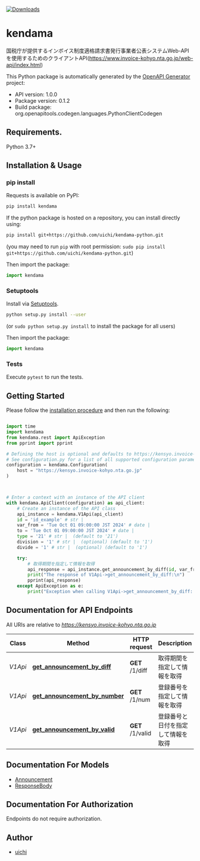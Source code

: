 [![Downloads](https://static.pepy.tech/badge/kendama)](https://pepy.tech/project/kendama)

# kendama
国税庁が提供するインボイス制度適格請求書発行事業者公表システムWeb-APIを使用するためのクライアントAPI(https://www.invoice-kohyo.nta.go.jp/web-api/index.html)

This Python package is automatically generated by the [OpenAPI Generator](https://openapi-generator.tech) project:

- API version: 1.0.0
- Package version: 0.1.2
- Build package: org.openapitools.codegen.languages.PythonClientCodegen

## Requirements.

Python 3.7+

## Installation & Usage
### pip install

Requests is available on PyPI:

```sh
pip install kendama
```

If the python package is hosted on a repository, you can install directly using:

```sh
pip install git+https://github.com/uichi/kendama-python.git
```
(you may need to run `pip` with root permission: `sudo pip install git+https://github.com/uichi/kendama-python.git`)

Then import the package:
```python
import kendama
```

### Setuptools

Install via [Setuptools](http://pypi.python.org/pypi/setuptools).

```sh
python setup.py install --user
```
(or `sudo python setup.py install` to install the package for all users)

Then import the package:
```python
import kendama
```

### Tests

Execute `pytest` to run the tests.

## Getting Started

Please follow the [installation procedure](#installation--usage) and then run the following:

```python

import time
import kendama
from kendama.rest import ApiException
from pprint import pprint

# Defining the host is optional and defaults to https://kensyo.invoice-kohyo.nta.go.jp
# See configuration.py for a list of all supported configuration parameters.
configuration = kendama.Configuration(
    host = "https://kensyo.invoice-kohyo.nta.go.jp"
)



# Enter a context with an instance of the API client
with kendama.ApiClient(configuration) as api_client:
    # Create an instance of the API class
    api_instance = kendama.V1Api(api_client)
    id = 'id_example' # str | 
    var_from = 'Tue Oct 01 09:00:00 JST 2024' # date | 
    to = 'Tue Oct 01 09:00:00 JST 2024' # date | 
    type = '21' # str |  (default to '21')
    division = '1' # str |  (optional) (default to '1')
    divide = '1' # str |  (optional) (default to '1')

    try:
        # 取得期間を指定して情報を取得
        api_response = api_instance.get_announcement_by_diff(id, var_from, to, type, division=division, divide=divide)
        print("The response of V1Api->get_announcement_by_diff:\n")
        pprint(api_response)
    except ApiException as e:
        print("Exception when calling V1Api->get_announcement_by_diff: %s\n" % e)

```

## Documentation for API Endpoints

All URIs are relative to *https://kensyo.invoice-kohyo.nta.go.jp*

Class | Method | HTTP request | Description
------------ | ------------- | ------------- | -------------
*V1Api* | [**get_announcement_by_diff**](docs/V1Api.md#get_announcement_by_diff) | **GET** /1/diff | 取得期間を指定して情報を取得
*V1Api* | [**get_announcement_by_number**](docs/V1Api.md#get_announcement_by_number) | **GET** /1/num | 登録番号を指定して情報を取得
*V1Api* | [**get_announcement_by_valid**](docs/V1Api.md#get_announcement_by_valid) | **GET** /1/valid | 登録番号と日付を指定して情報を取得


## Documentation For Models

 - [Announcement](docs/Announcement.md)
 - [ResponseBody](docs/ResponseBody.md)


<a id="documentation-for-authorization"></a>
## Documentation For Authorization

Endpoints do not require authorization.


## Author
- [uichi](https://github.com/uichi)

